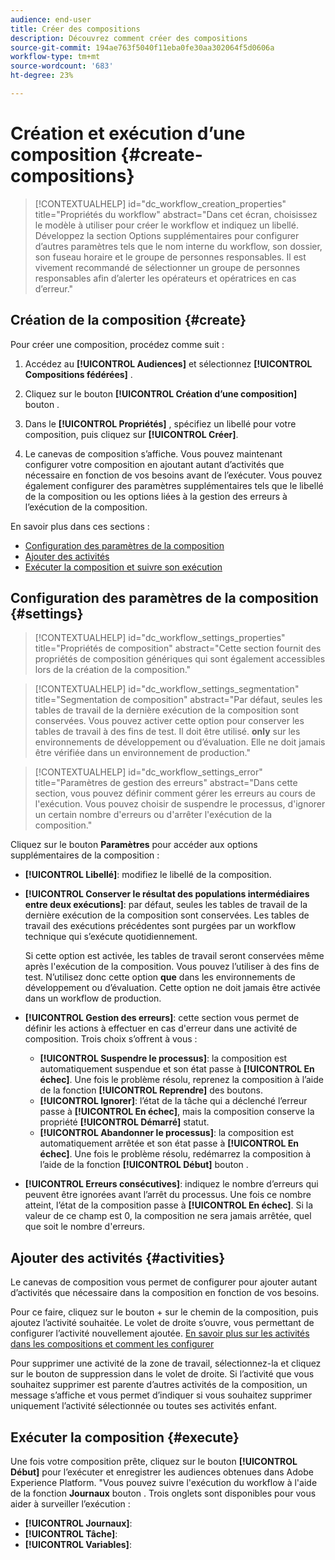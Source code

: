 ```yaml
---
audience: end-user
title: Créer des compositions
description: Découvrez comment créer des compositions
source-git-commit: 194ae763f5040f11eba0fe30aa302064f5d0606a
workflow-type: tm+mt
source-wordcount: '683'
ht-degree: 23%

---
```



# Création et exécution d’une composition {#create-compositions}

>[!CONTEXTUALHELP]
>id="dc_workflow_creation_properties"
>title="Propriétés du workflow"
>abstract="Dans cet écran, choisissez le modèle à utiliser pour créer le workflow et indiquez un libellé. Développez la section Options supplémentaires pour configurer d’autres paramètres tels que le nom interne du workflow, son dossier, son fuseau horaire et le groupe de personnes responsables. Il est vivement recommandé de sélectionner un groupe de personnes responsables afin d’alerter les opérateurs et opératrices en cas d’erreur."

## Création de la composition {#create}

Pour créer une composition, procédez comme suit :

1. Accédez au **[!UICONTROL Audiences]** et sélectionnez **[!UICONTROL Compositions fédérées]** .

1. Cliquez sur le bouton **[!UICONTROL Création d’une composition]** bouton .

1. Dans le **[!UICONTROL Propriétés]** , spécifiez un libellé pour votre composition, puis cliquez sur **[!UICONTROL Créer]**.

1. Le canevas de composition s’affiche. Vous pouvez maintenant configurer votre composition en ajoutant autant d’activités que nécessaire en fonction de vos besoins avant de l’exécuter. Vous pouvez également configurer des paramètres supplémentaires tels que le libellé de la composition ou les options liées à la gestion des erreurs à l’exécution de la composition.

En savoir plus dans ces sections :

* [Configuration des paramètres de la composition](#starting-audience)
* [Ajouter des activités](#action-activities)
* [Exécuter la composition et suivre son exécution](#save)

## Configuration des paramètres de la composition {#settings}

>[!CONTEXTUALHELP]
>id="dc_workflow_settings_properties"
>title="Propriétés de composition"
>abstract="Cette section fournit des propriétés de composition génériques qui sont également accessibles lors de la création de la composition."

>[!CONTEXTUALHELP]
>id="dc_workflow_settings_segmentation"
>title="Segmentation de composition"
>abstract="Par défaut, seules les tables de travail de la dernière exécution de la composition sont conservées. Vous pouvez activer cette option pour conserver les tables de travail à des fins de test. Il doit être utilisé. **only** sur les environnements de développement ou d’évaluation. Elle ne doit jamais être vérifiée dans un environnement de production."

>[!CONTEXTUALHELP]
>id="dc_workflow_settings_error"
>title="Paramètres de gestion des erreurs"
>abstract="Dans cette section, vous pouvez définir comment gérer les erreurs au cours de l&#39;exécution. Vous pouvez choisir de suspendre le processus, d&#39;ignorer un certain nombre d&#39;erreurs ou d&#39;arrêter l&#39;exécution de la composition."

Cliquez sur le bouton **Paramètres** pour accéder aux options supplémentaires de la composition :

* **[!UICONTROL Libellé]**: modifiez le libellé de la composition.

* **[!UICONTROL Conserver le résultat des populations intermédiaires entre deux exécutions]**: par défaut, seules les tables de travail de la dernière exécution de la composition sont conservées. Les tables de travail des exécutions précédentes sont purgées par un workflow technique qui s’exécute quotidiennement.

  Si cette option est activée, les tables de travail seront conservées même après l&#39;exécution de la composition. Vous pouvez l’utiliser à des fins de test. N’utilisez donc cette option **que** dans les environnements de développement ou d’évaluation. Cette option ne doit jamais être activée dans un workflow de production.

* **[!UICONTROL Gestion des erreurs]**: cette section vous permet de définir les actions à effectuer en cas d&#39;erreur dans une activité de composition. Trois choix s’offrent à vous :

   * **[!UICONTROL Suspendre le processus]**: la composition est automatiquement suspendue et son état passe à **[!UICONTROL En échec]**. Une fois le problème résolu, reprenez la composition à l’aide de la fonction **[!UICONTROL Reprendre]** des boutons.
   * **[!UICONTROL Ignorer]**: l’état de la tâche qui a déclenché l’erreur passe à **[!UICONTROL En échec]**, mais la composition conserve la propriété **[!UICONTROL Démarré]** statut.
   * **[!UICONTROL Abandonner le processus]**: la composition est automatiquement arrêtée et son état passe à **[!UICONTROL En échec]**. Une fois le problème résolu, redémarrez la composition à l’aide de la fonction **[!UICONTROL Début]** bouton .

* **[!UICONTROL Erreurs consécutives]**: indiquez le nombre d’erreurs qui peuvent être ignorées avant l’arrêt du processus. Une fois ce nombre atteint, l’état de la composition passe à **[!UICONTROL En échec]**. Si la valeur de ce champ est 0, la composition ne sera jamais arrêtée, quel que soit le nombre d&#39;erreurs.

## Ajouter des activités {#activities}

Le canevas de composition vous permet de configurer pour ajouter autant d’activités que nécessaire dans la composition en fonction de vos besoins.

Pour ce faire, cliquez sur le bouton + sur le chemin de la composition, puis ajoutez l’activité souhaitée. Le volet de droite s’ouvre, vous permettant de configurer l’activité nouvellement ajoutée. [En savoir plus sur les activités dans les compositions et comment les configurer](../compositions/activities/about-activities.md)

Pour supprimer une activité de la zone de travail, sélectionnez-la et cliquez sur le bouton de suppression dans le volet de droite. Si l’activité que vous souhaitez supprimer est parente d’autres activités de la composition, un message s’affiche et vous permet d’indiquer si vous souhaitez supprimer uniquement l’activité sélectionnée ou toutes ses activités enfant.

## Exécuter la composition {#execute}

Une fois votre composition prête, cliquez sur le bouton **[!UICONTROL Début]** pour l’exécuter et enregistrer les audiences obtenues dans Adobe Experience Platform. &quot;Vous pouvez suivre l&#39;exécution du workflow à l&#39;aide de la fonction **Journaux** bouton . Trois onglets sont disponibles pour vous aider à surveiller l’exécution :

* **[!UICONTROL Journaux]**:
* **[!UICONTROL Tâche]**:
* **[!UICONTROL Variables]**:
